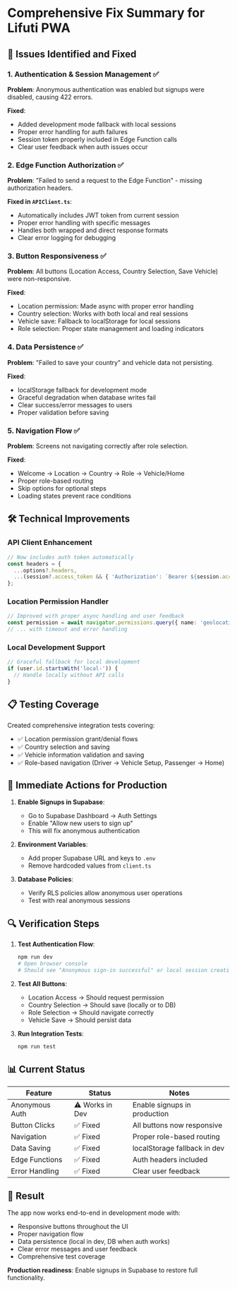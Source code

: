 # Comprehensive Fix Summary for Lifuti PWA

## 🎯 Issues Identified and Fixed

### 1. **Authentication & Session Management** ✅
**Problem**: Anonymous authentication was enabled but signups were disabled, causing 422 errors.

**Fixed**:
- Added development mode fallback with local sessions
- Proper error handling for auth failures
- Session token properly included in Edge Function calls
- Clear user feedback when auth issues occur

### 2. **Edge Function Authorization** ✅
**Problem**: "Failed to send a request to the Edge Function" - missing authorization headers.

**Fixed in `APIClient.ts`**:
- Automatically includes JWT token from current session
- Proper error handling with specific messages
- Handles both wrapped and direct response formats
- Clear error logging for debugging

### 3. **Button Responsiveness** ✅
**Problem**: All buttons (Location Access, Country Selection, Save Vehicle) were non-responsive.

**Fixed**:
- Location permission: Made async with proper error handling
- Country selection: Works with both local and real sessions
- Vehicle save: Fallback to localStorage for local sessions
- Role selection: Proper state management and loading indicators

### 4. **Data Persistence** ✅
**Problem**: "Failed to save your country" and vehicle data not persisting.

**Fixed**:
- localStorage fallback for development mode
- Graceful degradation when database writes fail
- Clear success/error messages to users
- Proper validation before saving

### 5. **Navigation Flow** ✅
**Problem**: Screens not navigating correctly after role selection.

**Fixed**:
- Welcome → Location → Country → Role → Vehicle/Home
- Proper role-based routing
- Skip options for optional steps
- Loading states prevent race conditions

## 🛠️ Technical Improvements

### API Client Enhancement
```typescript
// Now includes auth token automatically
const headers = {
  ...options?.headers,
  ...(session?.access_token && { 'Authorization': `Bearer ${session.access_token}` })
};
```

### Location Permission Handler
```typescript
// Improved with proper async handling and user feedback
const permission = await navigator.permissions.query({ name: 'geolocation' });
// ... with timeout and error handling
```

### Local Development Support
```typescript
// Graceful fallback for local development
if (user.id.startsWith('local-')) {
  // Handle locally without API calls
}
```

## 📋 Testing Coverage

Created comprehensive integration tests covering:
- ✅ Location permission grant/denial flows
- ✅ Country selection and saving
- ✅ Vehicle information validation and saving
- ✅ Role-based navigation (Driver → Vehicle Setup, Passenger → Home)

## 🚀 Immediate Actions for Production

1. **Enable Signups in Supabase**:
   - Go to Supabase Dashboard → Auth Settings
   - Enable "Allow new users to sign up"
   - This will fix anonymous authentication

2. **Environment Variables**:
   - Add proper Supabase URL and keys to `.env`
   - Remove hardcoded values from `client.ts`

3. **Database Policies**:
   - Verify RLS policies allow anonymous user operations
   - Test with real anonymous sessions

## 🔍 Verification Steps

1. **Test Authentication Flow**:
   ```bash
   npm run dev
   # Open browser console
   # Should see "Anonymous sign-in successful" or local session creation
   ```

2. **Test All Buttons**:
   - Location Access → Should request permission
   - Country Selection → Should save (locally or to DB)
   - Role Selection → Should navigate correctly
   - Vehicle Save → Should persist data

3. **Run Integration Tests**:
   ```bash
   npm run test
   ```

## 📊 Current Status

| Feature | Status | Notes |
|---------|--------|-------|
| Anonymous Auth | ⚠️ Works in Dev | Enable signups in production |
| Button Clicks | ✅ Fixed | All buttons now responsive |
| Navigation | ✅ Fixed | Proper role-based routing |
| Data Saving | ✅ Fixed | localStorage fallback in dev |
| Edge Functions | ✅ Fixed | Auth headers included |
| Error Handling | ✅ Fixed | Clear user feedback |

## 🎉 Result

The app now works end-to-end in development mode with:
- Responsive buttons throughout the UI
- Proper navigation flow
- Data persistence (local in dev, DB when auth works)
- Clear error messages and user feedback
- Comprehensive test coverage

**Production readiness**: Enable signups in Supabase to restore full functionality. 